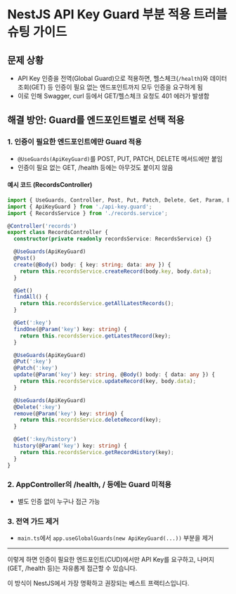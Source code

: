 # NestJS API Key Guard 부분 적용 트러블슈팅 가이드

## 문제 상황
- API Key 인증을 전역(Global Guard)으로 적용하면, 헬스체크(`/health`)와 데이터 조회(GET) 등 인증이 필요 없는 엔드포인트까지 모두 인증을 요구하게 됨
- 이로 인해 Swagger, curl 등에서 GET/헬스체크 요청도 401 에러가 발생함

## 해결 방안: Guard를 엔드포인트별로 선택 적용

### 1. 인증이 필요한 엔드포인트에만 Guard 적용
- `@UseGuards(ApiKeyGuard)`를 POST, PUT, PATCH, DELETE 메서드에만 붙임
- 인증이 필요 없는 GET, /health 등에는 아무것도 붙이지 않음

#### 예시 코드 (RecordsController)
```typescript
import { UseGuards, Controller, Post, Put, Patch, Delete, Get, Param, Body } from '@nestjs/common';
import { ApiKeyGuard } from './api-key.guard';
import { RecordsService } from './records.service';

@Controller('records')
export class RecordsController {
  constructor(private readonly recordsService: RecordsService) {}

  @UseGuards(ApiKeyGuard)
  @Post()
  create(@Body() body: { key: string; data: any }) {
    return this.recordsService.createRecord(body.key, body.data);
  }

  @Get()
  findAll() {
    return this.recordsService.getAllLatestRecords();
  }

  @Get(':key')
  findOne(@Param('key') key: string) {
    return this.recordsService.getLatestRecord(key);
  }

  @UseGuards(ApiKeyGuard)
  @Put(':key')
  @Patch(':key')
  update(@Param('key') key: string, @Body() body: { data: any }) {
    return this.recordsService.updateRecord(key, body.data);
  }

  @UseGuards(ApiKeyGuard)
  @Delete(':key')
  remove(@Param('key') key: string) {
    return this.recordsService.deleteRecord(key);
  }

  @Get(':key/history')
  history(@Param('key') key: string) {
    return this.recordsService.getRecordHistory(key);
  }
}
```

### 2. AppController의 /health, / 등에는 Guard 미적용
- 별도 인증 없이 누구나 접근 가능

### 3. 전역 가드 제거
- `main.ts`에서 `app.useGlobalGuards(new ApiKeyGuard(...))` 부분을 제거

---

이렇게 하면 인증이 필요한 엔드포인트(CUD)에서만 API Key를 요구하고, 나머지(GET, /health 등)는 자유롭게 접근할 수 있습니다.

이 방식이 NestJS에서 가장 명확하고 권장되는 베스트 프랙티스입니다.
